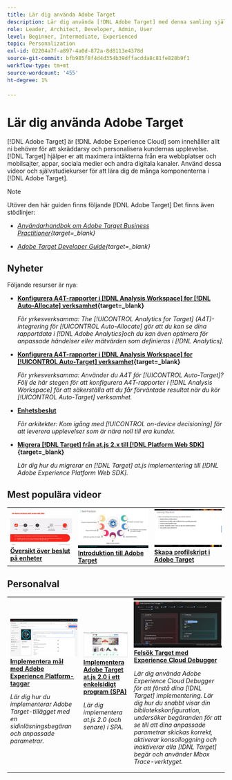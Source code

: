 ```yaml
---
title: Lär dig använda Adobe Target
description: Lär dig använda [!DNL Adobe Target] med denna samling självstudiekurser och videor som täcker alla komponenter.
role: Leader, Architect, Developer, Admin, User
level: Beginner, Intermediate, Experienced
topic: Personalization
exl-id: 02204a7f-a897-4a0d-872a-8d8113e4378d
source-git-commit: bfb985f8f4d4d354b39dffacdda8c81fe828b9f1
workflow-type: tm+mt
source-wordcount: '455'
ht-degree: 1%

---
```


# Lär dig använda Adobe Target

[!DNL Adobe Target] är [!DNL Adobe Experience Cloud] som innehåller allt ni behöver för att skräddarsy och personalisera kundernas upplevelse. [!DNL Target] hjälper er att maximera intäkterna från era webbplatser och mobilsajter, appar, sociala medier och andra digitala kanaler. Använd dessa videor och självstudiekurser för att lära dig de många komponenterna i [!DNL Adobe Target].

>[!NOTE]
>
>Utöver den här guiden finns följande [!DNL Adobe Target] Det finns även stödlinjer:
>
>* *[Användarhandbok om Adobe Target Business Practitioner](https://experienceleague.adobe.com/docs/target/using/target-home.html){target=_blank}*
>
>* *[Adobe Target Developer Guide](https://experienceleague.adobe.com/docs/target-dev/developer/overview.html){target=_blank}*


## Nyheter

Följande resurser är nya:

* **[Konfigurera A4T-rapporter i [!DNL Analysis Workspace] for [!DNL Auto-Allocate] verksamhet](integrations/set-up-a4t-reports-in-analysis-workspace-for-auto-allocate-activities.md){target=_blank}**

   *För yrkesverksamma: The [!UICONTROL Analytics for Target] (A4T)-integrering för [!UICONTROL Auto-Allocate] gör att du kan se dina rapportdata i [!DNL Adobe Analytics]och du kan även optimera för anpassade händelser eller mätvärden som definieras i [!DNL Analytics].*


* **[Konfigurera A4T-rapporter i [!DNL Analysis Workspace] for [!UICONTROL Auto-Target] verksamhet](integrations/set-up-a4t-reports-in-analysis-workspace-for-auto-target-activities.md){target=_blank}**

   *För yrkesverksamma: Använder du A4T för [!UICONTROL Auto-Target]? Följ de här stegen för att konfigurera A4T-rapporter i [!DNL Analysis Workspace] för att säkerställa att du får förväntade resultat när du kör [!UICONTROL Auto-Target] verksamhet.*

* **[Enhetsbeslut](implementation/on-device-decisioning-overview.md)**

   *För arkitekter: Kom igång med [!UICONTROL on-device decisioning] för att leverera upplevelser som är nära noll till era kunder.*

* **[Migrera [!DNL Target] från at.js 2.x till [!DNL Platform Web SDK]](https://experienceleague.adobe.com/docs/platform-learn/migrate-target-to-websdk/introduction.html){target=_blank}**

   *Lär dig hur du migrerar en [!DNL Target] at.js implementering till [!DNL Adobe Experience Platform Web SDK].*

## Mest populära videor

<table>
<tr>
  <td>
    <a href="https://experienceleague.adobe.com/docs/target-dev/developer/server-side/on-device-decisioning/overview.html"> 
      <img alt="Översikt över beslut på enheter" src="./assets/329032.png"/>
    </a>
    <div>
      <a href="https://experienceleague.adobe.com/docs/target-dev/developer/server-side/on-device-decisioning/overview.html">
    <strong>Översikt över beslut på enheter</strong>
    </a>
    </div>
    <!--- <p>
    <em>Learn how to implement the Adobe Target extension with a page load request and custom parameters.</em>
    <p> --->
  </td>
   <td>
    <a href="https://experienceleague.adobe.com/docs/target-learn/tutorials/implementation/2.1-intro-to-target-implementation.html">
      <img alt="Introduktion till Adobe Target" src="./assets/35139.png" />
    </a>
    <div>
    <a href="https://experienceleague.adobe.com/docs/target-learn/tutorials/implementation/2.1-intro-to-target-implementation.html">
    <strong>Introduktion till Adobe Target</strong>
    </a>
    </div>
    <!--- <p>
    <em> Learn how to implement at.js 2.0 (and later) in SPAs.</em>
    <p> --->
  </td>
  <td>
    <a href="https://experienceleague.adobe.com/docs/target-learn/tutorials/audiences/create-profile-scripts.html">
      <img alt="Skapa profilskript i Adobe Target" src="./assets/17394.png" />
    </a>
    <div>
      <a href="https://experienceleague.adobe.com/docs/target-learn/tutorials/audiences/create-profile-scripts.html">
    <strong>Skapa profilskript i Adobe Target</strong>
    </a>
    </div>
    <!--- <p>
    <em>Learn how to use the Adobe Experience Cloud Debugger to understand your [!DNL Target] implementation. Learn how to quickly view your library configuration, examine requests to make sure that your custom parameters are being passed correctly, turn on console logging, and disable all [!DNL Target] requests, and use the Mbox Trace tool.</em>
    <p> --->
  </td>
</tr>
</table>

## Personalval

<table>
<tr>
  <td>
    <a href="https://experienceleague.adobe.com/docs/platform-learn/implement-in-websites/implement-solutions/target.html"> 
      <img alt="Implementera mål med Adobe Experience Platform-taggar" src="./assets/add-adobe-target.png"/>
    </a>
    <div>
      <a href="https://experienceleague.adobe.com/docs/platform-learn/implement-in-websites/implement-solutions/target.html">
    <strong>Implementera mål med Adobe Experience Platform-taggar</strong>
    </a>
    </div>
    <p>
    <em>Lär dig hur du implementerar Adobe Target-tillägget med en sidinläsningsbegäran och anpassade parametrar.</em>
    <p>
  </td>
   <td>
    <a href="https://experienceleague.adobe.com/docs/target-learn/tutorials/implementation/implement-atjs-20-in-a-single-page-application.html">
      <img alt="Implementera Adobe Target at.js 2.0 i ett enkelsidigt program (SPA)" src="./assets/26248.png" />
    </a>
    <div>
    <a href="https://experienceleague.adobe.com/docs/target-learn/tutorials/implementation/implement-atjs-20-in-a-single-page-application.html">
    <strong>Implementera Adobe Target at.js 2.0 i ett enkelsidigt program (SPA)</strong>
    </a>
    </div>
    <p>
    <em> Lär dig implementera at.js 2.0 (och senare) i SPA.</em>
    <p>
  </td>
  <td>
    <a href="https://experienceleague.adobe.com/docs/target-learn/tutorials/troubleshooting/troubleshoot-with-the-experience-cloud-debugger.html">
      <img alt="Felsök Target med Experience Cloud Debugger" src="./assets/23115.png" />
    </a>
    <div>
      <a href="https://experienceleague.adobe.com/docs/target-learn/tutorials/troubleshooting/troubleshoot-with-the-experience-cloud-debugger.html">
    <strong>Felsök Target med Experience Cloud Debugger</strong>
    </a>
    </div>
    <p>
    <em>Lär dig använda Adobe Experience Cloud Debugger för att förstå dina [!DNL Target] implementering. Lär dig hur du snabbt visar din bibliotekskonfiguration, undersöker begäranden för att se till att dina anpassade parametrar skickas korrekt, aktiverar konsolloggning och inaktiverar alla [!DNL Target] begär och använder Mbox Trace-verktyget.</em>
    <p>
  </td>
</tr>
</table>
